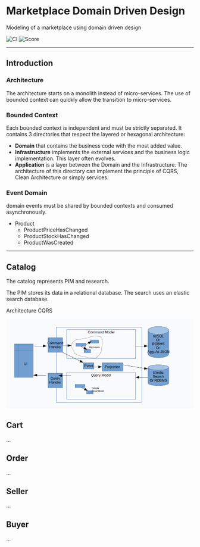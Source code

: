 # Marketplace Domain Driven Design

Modeling of a marketplace using domain driven design

![CI](https://github.com/casahugo/php-domain-marketplace/workflows/CI/badge.svg)
![Score](https://badge.stryker-mutator.io/github.com/casahugo/php-domain-marketplace/master)

----

## Introduction

### Architecture
The architecture starts on a monolith instead of micro-services.
The use of bounded context can quickly allow the transition to micro-services.



### Bounded Context
Each bounded context is independent and must be strictly separated. It contains 3 directories that respect the layered or hexagonal architecture:
- **Domain** that contains the business code with the most added value.
- **Infrastructure** implements the external services and the business logic implementation. This layer often evolves.
- **Application** is a layer between the Domain and the Infrastructure. The architecture of this directory can implement the principle of CQRS, Clean Architecture or simply services.



### Event Domain
domain events must be shared by bounded contexts and consumed asynchronously.

- Product
    - ProductPriceHasChanged
    - ProductStockHasChanged
    - ProductWasCreated

----

## Catalog
The catalog represents PIM and research.

The PIM stores its data in a relational database. The search uses an elastic search database.

Architecture CQRS

![schema](docs/cqrs.png)


## Cart
...

## Order
...

## Seller
...

## Buyer
...
